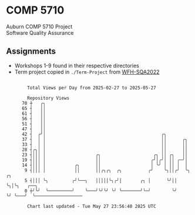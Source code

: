 # COMP 5710
Auburn COMP 5710 Project  
Software Quality Assurance

## Assignments
- Workshops 1-9 found in their respective directories
- Term project copied in `./Term-Project` from [WFH-SQA2022](https://github.com/wumphlett/WFH-SQA2022-AUBURN)

```

        Total Views per Day from 2025-02-27 to 2025-05-27

        Repository Views
      70 ┼   ╭╮
      65 ┤   ││
      61 ┤   ││
      56 ┤   ││
      51 ┤   ││
      47 ┤   ││
      42 ┤  ╭╯│                                            ╭╮
      37 ┤  │ │                                            ││      ╭╮
      33 ┤  │ │                                            ││      ││
      28 ┤╭╮│ │                                            ││      ││
      23 ┤│││ │                   ╭╮                    ╭╮ ││ ╭╮   ││
      19 ┤│││ │                   ││                   ╭╯│╭╯│ ││ ╭─╯│
      14 ┤│││ │           ╭╮      ││                   │ ╰╯ │ ││ │  │
       9 ┤│││ │           ││      ││╭╮╭╮  ╭╮          ╭╯    ╰╮││╭╯  ╰╮ ╭╮
       5 ┤│││ ╰╮         ╭╯╰──╮   │││││╰╮╭╯│       ╭╮ │      ╰╯││    ╰╮│╰╮   ╭──╮
       0 ┼╯╰╯  ╰─────────╯    ╰───╯╰╯╰╯ ╰╯ ╰───────╯╰─╯        ╰╯     ╰╯ ╰───╯  ╰──────────────────

        Chart last updated - Tue May 27 23:56:40 2025 UTC
        
```
